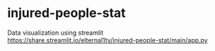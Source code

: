 # injured-people-stat
 Data visualization using streamlit
https://share.streamlit.io/elternal1ty/injured-people-stat/main/app.py
